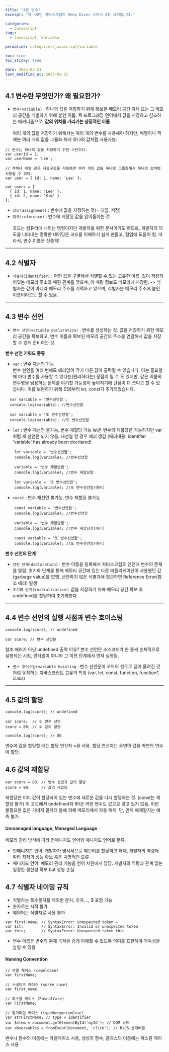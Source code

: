```yaml
---
title: "4장 변수"
excerpt: "책 <모던 자바스크립트 Deep Dive> 스터디 4장 요약입니다."

categories:
  - Javascript
tags:
  - Javascript, Variable

permalink: categories/javascript/variable

toc: true
toc_sticky: true

date: 2023-02-21
last_modified_at: 2023-02-21
---
```


## 4.1 변수란 무엇인가? 왜 필요한가?
- `변수(variable)` : 하나의 값을 저장하기 위해 확보한 메모리 공간 자체 또는 그 메모리 공간을 식별하기 위해 붙인 이름. 즉 프로그래밍 언어에서 값을 저장하고 참조하는 메커니즘으로, <b>값의 위치를 가리키는 상징적인 이름</b>.
<br><br>
여러 개의 값을 저장하기 위해서는 여러 개의 변수를 사용해야 하지만, 배열이나 객체는 여러 개의 값을 그룹화 해서 하나의 값처럼 사용가능. 

~~~
// 변수는 하나의 값을 저장하기 위한 수단이다.
var userId = 1;
var userName = 'Lee';

// 객체나 배열 같은 자료구조를 사용하면 여러 개의 값을 하나로 그룹화해서 하나의 값처럼 사용할 수 있다.
var user = { id: 1, name: 'Lee' };

var users = [
  { id: 1, name: 'Lee' },
  { id: 2, name: 'Kim' }
];
~~~
- `할당(assignment)` : 변수에 값을 지정하는 것(= 대입, 저장)
- `참조(reference)` : 변수에 저장된 값을 읽어들이는 것
  <br><br>
코드는 컴퓨터에 내리는 명령이지만 개발자를 위한 문서이기도 하므로, 개발자의 의도를 나타내는 명확한 네이밍은 코드를 이해하기 쉽게 만들고, 협업에 도움이 됨. 따라서, 변수 이름은 신중히!
---

## 4.2 식별자

- `식별자(identifier)` : 어떤 값을 구별해서 식별할 수 있는 고유한 이름. 값이 저장되어있는 메모리 주소와 매핑 관계를 맺으며, 이 매핑 정보도 메모리에 저장됨. -> 식별자는 값이 아니라 메모리 주소를 기억하고 있으며, 식별자는 메모리 주소에 붙인 이름이라고도 할 수 있음.

---

## 4.3 변수 선언
- `변수 선언(variable declaration)` : 변수를 생성하는 것. 값을 저장하기 위한 메모리 공간을 확보하고, 변수 이름과 확보된 메모리 공간의 주소를 연결해서 값을 저장할 수 있게 준비하는 것.

<b>변수 선언 키워드 종류</b>
  - `var` : 변수 재선언 가능<br>
    변수 선언을 여러 번해도 에러없이 각기 다른 값이 출력될 수 있습니다. 이는 필요할 때 마다 변수를 사용할 수 있다는(편리하다는) 장점이 될 수 도 있지만, 같은 이름의 변수명을 남용하는 문제를 야기할 가능성이 높아지기에 단점이 더 크다고 할 수 있습니다. 이를 보완하기 위해 ES6부터 let, const가 추가되었습니다.
~~~
  var variable = '변수선언함';
  console.log(variable); //변수선언함
  
  var variable = '또 변수선언함';
  console.log(variable); //또 변수선언함
~~~
  - `let` : 변수 재선언 불가능, 변수 재할당 가능
    let은 변수의 재할당은 가능하지만 var처럼 재 선언은 되지 않음. 재선얼 할 경우 에러 생김 (에러내용: Identifier 'variable' has already been decrlared)
~~~
	let variable = '변수선언함';
    console.log(variable); //변수선언함

    variable = '변수 재할당함';
    console.log(variable); //변수 재할당함

    let variable = '또 변수선언함';
    console.log(variable); //또 변수선언함(에러)
~~~
  - `const` : 변수 재선언 불가능, 변수 재할당 불가능
~~~
	const variable = '변수선언함';
    console.log(variable); //변수선언함

    variable = '변수 재할당함';
    console.log(variable); //변수 재할당함(에러)

    const variable = '또 변수선언함';
    console.log(variable); //또 변수선언함(에러)
~~~
<b>변수 선언의 단계</b>
- `선언 단계(declaration)` : 변수 이름을 등록해서 자바스크립트 엔진에 변수의 존재를 알림. 초기화 단계를 통해 메모리 공간에 있는 다른 애플리케이션이 사용했던 값(garbage value)를 없앰. 선언하지 않은 식별자에 접근하면 Reference Error(참조 에러) 발생
- `초기화 단계(initialization)`: 값을 저장하기 위해 메모리 공간 확보 후 undefined를 할당하여 초기화한다. 

---

## 4.4 변수 선언의 실행 시점과 변수 호이스팅
```
console.log(score); // undefined

var score; // 변수 선언문
```
참조 에러가 아닌 undefined 출력 이유?
변수 선언은 소스코드가 한 줄씩 순체적으로 실행되는 시점, 런타임이 아니라 그 이전 단계에서 먼저 실행됨.
- `변수 호이스팅(variable hoisting` : 변수 선언문이 코드의 선두로 끌어 올려진 것처럼 동작하는 자바스크립트 고유의 특징 (var, let, const, function, function*, class)

---

## 4.5 값의 할당

```
console.log(score); // undefined

var score;  // ① 변수 선언
score = 80; // ② 값의 할당

console.log(score); // 80
```

변수에 값을 할당할 때는 할당 연산자 =을 사용. 할당 연산자는 우변의 값을 좌변의 변수에 할당. 

## 4.6 값의 재할당
```
var score = 80; // 변수 선언과 값의 할당
score = 90;     // 값의 재할당
```

재할당은 이미 값이 할당되어 있는 변수에 새로운 값을 다시 할당하는 것. (const는 재할당 불가)
위 코드에서 undefined과 80은 어떤 변수도 값으로 갖고 있지 않음. 이런 불필요한 값은 가비지 콜렉터 들에 의해 메모리에서 자동 해재. 단, 언제 해제될지는 예측 불가.

#### Unmanaged language, Managed Language
메모리 관리 방식에 따라 언매니지드 언어와 매니지드 언어로 분류.
- 언매니지드 언어: 개발자가 명시적으로 메모리를 할당하고 해제, 개발자의 역량에 따라 최적의 성능 확보 혹은 치명적인 오류
- 매니지드 언어: 메모리 관리 기능을 언어 차원에서 담당. 개발자의 역량과 관계 없는 일정한 생산성 확보 but 성능 손실


## 4.7 식별자 네이밍 규칙
- 식별자는 특수문자를 제외한 문자, 숫자, _, $ 포함 가능
- 숫자로는 시작 불가
- 예약어는 식별자로 사용 불가

```angular2html
var first-name; // SyntaxError: Unexpected token –
var 1st;        // SyntaxError: Invalid or unexpected token
var this;       // SyntaxError: Unexpected token this
```

- 변수 이름은 변수의 존재 목적을 쉽게 이해할 수 있도록 의미를 표현해야 가독성을 높일 수 있음

#### Naming Convention
```
// 카멜 케이스 (camelCase)
var firstName;

// 스네이크 케이스 (snake_case)
var first_name;

// 파스칼 케이스 (PascalCase)
var FirstName;

// 헝가리언 케이스 (typeHungarianCase)
var strFirstName; // type + identifier
var $elem = document.getElementById('myId'); // DOM 노드
var observable$ = fromEvent(document, 'click'); // RxJS 옵저버블
```
변수나 함수의 이름에는 카멜케이스 사용, 생성자 함수, 클래스의 이름에는 파스칼 케이스 사용